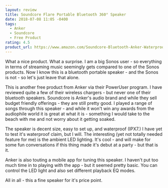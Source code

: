```yaml
---
layout: review
title: Soundcore Flare Portable Bluetooth 360° Speaker
date: 2018-07-08 11:05 -0400
tags:
  - Anker
  - Soundcore
  - Free Product
rating: 4.5
product_url: https://www.amazon.com/Soundcore-Bluetooth-Anker-Waterproof-Long-Lasting/dp/B07BHP4W36
---
```

What a nice product.  What a surprise.  I am a big Sonos user - so everything in terms of streaming music seemingly gets compared to one of the Sonos products.  Now I know this is a bluetooth portable speaker - and the Sonos is not - so let's just leave that alone.

This is another free product from Anker via their PowerUser program.  I have reviewed quite a few of their wireless chargers - but never one of their bluetooth speakers.  Soundcore is Anker's audio brand and while they sell budget friendly offerings - they are still pretty good.  I played a range of songs through this speaker - and while it won't win any awards from the audiophile world it is great at what it is - something I would take to the beach with me and not worry about it getting soaked.

The speaker is decent size, easy to set up, and waterproof (IPX7.)  I have yet to test it's waterproof claim, but I will.  The interesting (yet not totally needed feature for me) is the ambient LED lighting.  It's cool - and will make for some fun conversations if this thing made it's debut at a party - but that is it.

Anker is also touting a mobile app for tuning this speaker.  I haven't put too much time in to playing with the app - but it seemed pretty basic.  You can control the LED light and also set different playback EQ modes.

All in all - this a fine speaker for it's price point.
